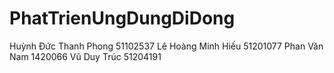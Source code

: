 # PhatTrienUngDungDiDong
Huỳnh Đức Thanh Phong 51102537
Lê Hoàng Minh Hiếu 51201077
Phan Văn Nam 1420066
Vũ Duy Trúc 51204191
